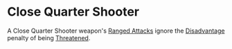 # Close Quarter Shooter

A Close Quarter Shooter weapon's [Ranged Attacks](../../../../../Game%20Procedures/Ranged%20Attack.md) ignore the [Disadvantage](../../../../Game%20Procedures/Dice%20Rolls/Disadvantage.md) penalty of being [Threatened](../../../../Conditions/Threatened.md).
